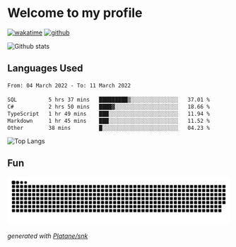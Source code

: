 # Welcome to my profile

[![wakatime](https://wakatime.com/badge/user/82c377cd-a54c-404c-b7df-177b313ca539.svg)](https://wakatime.com/@82c377cd-a54c-404c-b7df-177b313ca539)
[![github](https://img.shields.io/github/followers/xinthose?logo=github&style=plastic)](https://github.com/alanhamlett?tab=followers)

![Github stats](https://github-readme-stats.vercel.app/api?username=xinthose&show_icons=true&theme=radical&count_private=true)

## Languages Used

<!--START_SECTION:waka-->

```text
From: 04 March 2022 - To: 11 March 2022

SQL          5 hrs 37 mins   █████████▒░░░░░░░░░░░░░░░   37.01 %
C#           2 hrs 50 mins   ████▓░░░░░░░░░░░░░░░░░░░░   18.66 %
TypeScript   1 hr 49 mins    ███░░░░░░░░░░░░░░░░░░░░░░   11.94 %
Markdown     1 hr 45 mins    ███░░░░░░░░░░░░░░░░░░░░░░   11.52 %
Other        38 mins         █░░░░░░░░░░░░░░░░░░░░░░░░   04.23 %
```

<!--END_SECTION:waka-->

![Top Langs](https://github-readme-stats.vercel.app/api/top-langs/?username=xinthose)

## Fun
![github contribution grid snake animation](https://raw.githubusercontent.com/xinthose/xinthose/output/github-contribution-grid-snake.svg)

_generated with [Platane/snk](https://github.com/Platane/snk)_
